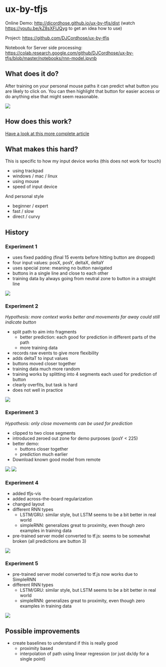 # ux-by-tfjs

Online Demo: http://djcordhose.github.io/ux-by-tfjs/dist (watch https://youtu.be/kZ8sXFIJQyg to get an idea how to use)

Project: https://github.com/DJCordhose/ux-by-tfjs

Notebook for Server side processing: https://colab.research.google.com/github/DJCordhose/ux-by-tfjs/blob/master/notebooks/rnn-model.ipynb


## What does it do?

After training on your personal mouse paths it can predict what button you are likely to click on. You can then highlight that button for easier access or do anything else that might seem reasonable.

<img src='img/ux-predict.gif'>


## How does this work?

[Have a look at this more complete article](article.md)

## What makes this hard?

This is specific to how my input device works (this does not work for touch)
- using trackpad
- windows / mac / linux
- using mouse
- speed of input device

And personal style
- beginner / expert
- fast / slow
- direct / curvy

## History

### Experiment 1

* uses fixed padding (final 15 events before hitting button are dropped)
* four input values: posX, posY, deltaX, deltaY
* uses special zone: meaning no button navigated
* buttons in a single line and close to each other
* training data by always going from neutral zone to button in a straight line

<img src='img/ux-predict.gif'>

### Experiment 2

_Hypothesis: more context works better and movements far away could still indicate button_

* split path to aim into fragments
  * better prediction: each good for prediction in different parts of the path
  * more training data
* records raw events to give more flexibility
* adds deltaT to input values
* buttons moved closer together
* training data much more random
* training works by splitting into 4 segments each used for prediction of button
* clearly overfits, but task is hard
* does not well in practice

<img src='img/accuracy-4-segments.png'>

### Experiment 3

_Hypothesis: only close movements can be used for prediction_

* clipped to two close segments
* introduced zeroed out zone for demo purposes (posY < 225)
* better demo:
  * buttons closer together
  * prediction much earlier
* Download known good model from remote

<img src='img/ux-predict-3.gif'>

<img src='img/accuracy-final-2-segments.png'>

### Experiment 4

* added tfjs-vis
* added across-the-board regularization
* changed layout
* different RNN types
  * LSTM/GRU: similar style, but LSTM seems to be a bit better in real world
  * simpleRNN: generalizes great to proximity, even though zero examples in training data
* pre-trained server model converted to tf.js: seems to be somewhat broken (all predictions are button 3)

<img src='img/accuracy-reg.png'>

### Experiment 5

* pre-trained server model converted to tf.js now works due to SimpleRNN
* different RNN types
  * LSTM/GRU: similar style, but LSTM seems to be a bit better in real world
  * simpleRNN: generalizes great to proximity, even though zero examples in training data

<img src='img/simpleRNN.gif'>

## Possible improvements

* create baselines to understand if this is really good
  * proximity based
  * interpolation of path using linear regression (or just dx/dy for a single point)
